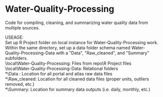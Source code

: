 # Water-Quality-Processing
Code for compiling, cleaning, and summarizing water quality data from multiple sources. 

USEAGE:<br>
Set up R Project folder on local instance for Water-Quality-Processing work.<br>
Within the same directory, set up a data folder schema named Water-Quality-Processing-Data with a "Data", "Raw_cleaned", and "Summary" subfolders.<br>
\local\Water-Quality-Processing:   Files from repo\R Project files<br>
\local\Water-Quality-Processing-Data:   Relational folders<br>
   *\Data :   Location for all portal and atlas raw data files <br>
   *\Raw_cleaned:   Location for all cleaned data files (proper units, outliers removed, etc.)<br>
   *\Summary:   Location for summary data outputs (i.e. daily, monthly, etc.)  
